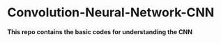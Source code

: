 # Convolution-Neural-Network-CNN

#### This repo contains the basic codes for understanding the CNN
